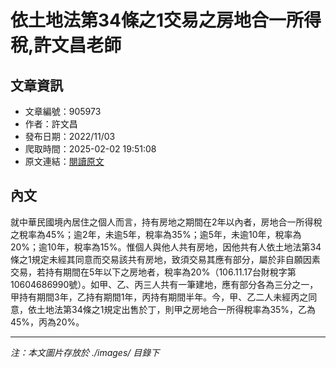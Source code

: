 # 依土地法第34條之1交易之房地合一所得稅,許文昌老師

## 文章資訊
- 文章編號：905973
- 作者：許文昌
- 發布日期：2022/11/03
- 爬取時間：2025-02-02 19:51:08
- 原文連結：[閱讀原文](https://real-estate.get.com.tw/Columns/detail.aspx?no=905973)

## 內文
就中華民國境內居住之個人而言，持有房地之期間在2年以內者，房地合一所得稅之稅率為45%；逾2年，未逾5年，稅率為35%；逾5年，未逾10年，稅率為20%；逾10年，稅率為15%。惟個人與他人共有房地，因他共有人依土地法第34條之1規定未經其同意而交易該共有房地，致須交易其應有部分，屬於非自願因素交易，若持有期間在5年以下之房地者，稅率為20%（106.11.17台財稅字第10604686990號）。如甲、乙、丙三人共有一筆建地，應有部分各為三分之一，甲持有期間3年，乙持有期間1年，丙持有期間半年。今，甲、乙二人未經丙之同意，依土地法第34條之1規定出售於丁，則甲之房地合一所得稅率為35%，乙為45%，丙為20%。

---
*注：本文圖片存放於 ./images/ 目錄下*
